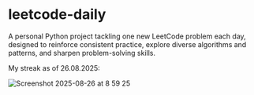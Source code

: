 # leetcode-daily

A personal Python project tackling one new LeetCode problem each day, designed to reinforce consistent practice, explore diverse algorithms and patterns, and sharpen problem-solving skills.

My streak as of 26.08.2025:

![Screenshot 2025-08-26 at 8 59 25](https://github.com/user-attachments/assets/7d253ea7-81a8-4581-9af6-37486fd0d727)
